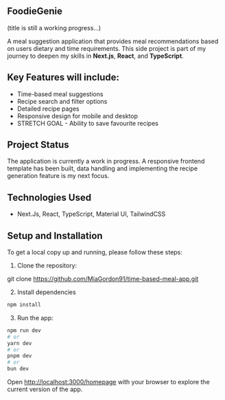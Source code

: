 ## FoodieGenie 
(title is still a working progress...)

A meal suggestion application that provides meal recommendations based on users dietary and time requirements. 
This side project is part of my journey to deepen my skills in **Next.js**, **React**, and **TypeScript**.

## Key Features will include:
- Time-based meal suggestions
- Recipe search and filter options
- Detailed recipe pages
- Responsive design for mobile and desktop
- STRETCH GOAL - Ability to save favourite recipes

## Project Status
The application is currently a work in progress. A responsive frontend template has been built, data handling and implementing the recipe generation feature is my next focus. 

## Technologies Used
- Next.Js, React, TypeScript, Material UI, TailwindCSS

## Setup and Installation
To get a local copy up and running, please follow these steps:

1. Clone the repository:

git clone https://github.com/MiaGordon91/time-based-meal-app.git

2. Install dependencies
```bash
npm install
```

3. Run the app:

```bash
npm run dev
# or
yarn dev
# or
pnpm dev
# or
bun dev
```

Open [http://localhost:3000/homepage](http://localhost:3000/homepage) with your browser to explore the current version of the app.


